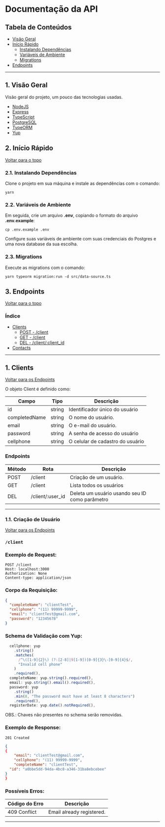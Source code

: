 # Documentação da API

## Tabela de Conteúdos

- [Visão Geral](#1-visão-geral)
- [Início Rápido](#2-início-rápido)
  - [Instalando Dependências](#31-instalando-dependências)
  - [Variáveis de Ambiente](#22-variáveis-de-ambiente)
  - [Migrations](#23-migrations)
- [Endpoints](#4-endpoints)

---

## 1. Visão Geral

Visão geral do projeto, um pouco das tecnologias usadas.

- [NodeJS](https://nodejs.org/en/)
- [Express](https://expressjs.com/pt-br/)
- [TypeScript](https://www.typescriptlang.org/)
- [PostgreSQL](https://www.postgresql.org/)
- [TypeORM](https://typeorm.io/)
- [Yup](https://www.npmjs.com/package/yup)

## 2. Início Rápido

[ Voltar para o topo ](#tabela-de-conteúdos)

### 2.1. Instalando Dependências

Clone o projeto em sua máquina e instale as dependências com o comando:

```shell
yarn
```

### 2.2. Variáveis de Ambiente

Em seguida, crie um arquivo **.env**, copiando o formato do arquivo **.env.example**:

```
cp .env.example .env
```

Configure suas variáveis de ambiente com suas credenciais do Postgres e uma nova database da sua escolha.

### 2.3. Migrations

Execute as migrations com o comando:

```
yarn typeorm migration:run -d src/data-source.ts
```

## 3. Endpoints

[ Voltar para o topo ](#tabela-de-conteúdos)

### Índice

- [Clients](#1-clients)
  - [POST - /client](#11-criação-de-cliente)
  - [GET - /client](#12-listando-cliente-logado)
  - [DEL - /client/:client_id](#13-deleção-de-cliente-por-id)
- [Contacts](#2-contacts)

---

## 1. **Clients**

[ Voltar para os Endpoints ](#3-endpoints)

O objeto Client é definido como:

| Campo         | Tipo   | Descrição                        |
| ------------- | ------ | -------------------------------- |
| id            | string | Identificador único do usuário   |
| completedName | string | O nome do usuário.               |
| email         | string | O e-mail do usuário.             |
| password      | string | A senha de acesso do usuário     |
| cellphone     | string | O celular de cadastro do usuário |

### Endpoints

| Método | Rota             | Descrição                                      |
| ------ | ---------------- | ---------------------------------------------- |
| POST   | /client          | Criação de um usuário.                         |
| GET    | /client          | Lista todos os usuários                        |
| DEL    | /client/:user_id | Deleta um usuário usando seu ID como parâmetro |

---

### 1.1. **Criação de Usuário**

[ Voltar para os Endpoints ](#5-endpoints)

### `/client`

### Exemplo de Request:

```
POST /client
Host: localhost:3000
Authorization: None
Content-type: application/json
```

### Corpo da Requisição:

```json
{
  "completeName": "clientTest",
  "cellphone": "(11) 99999-9999",
  "email": "clientTest@gmail.com",
  "password": "12345678"
}
```

### Schema de Validação com Yup:

```javascript
  cellphone: yup
    .string()
    .matches(
      /^\([1-9]{2}\) (?:[2-8]|9[1-9])[0-9]{3}\-[0-9]{4}$/,
      "Invalid cell phone"
    )
    .required(),
  completeName: yup.string().required(),
  email: yup.string().email().required(),
  password: yup
    .string()
    .min(8, "The password must have at least 8 characters")
    .required(),
  registerDate: yup.date().notRequired(),
```

OBS.: Chaves não presentes no schema serão removidas.

### Exemplo de Response:

```
201 Created
```

```json
{
{
	"email": "clientTest@gmail.com",
	"cellphone": "(11) 99999-9999",
	"completeName": "clientTest",
  "id": "a0bbe5dd-94da-4bc8-a346-31ba8ebcebee"
}
}
```

### Possíveis Erros:

| Código do Erro | Descrição                 |
| -------------- | ------------------------- |
| 409 Conflict   | Email already registered. |

---
